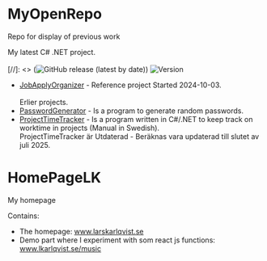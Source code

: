# MyOpenRepo
Repo for display of previous work

My latest C# .NET project.<br><br>
[//]: <> (![GitHub release (latest by date)](https://img.shields.io/github/v/release/KarlqvistLars/MyOpenRepo))
![Version](https://img.shields.io/badge/version-v1.1-lime)

* [JobApplyOrganizer](https://github.com/KarlqvistLars/MyOpenRepo/tree/main/JobApplyOrganizer/README.md) - Reference project Started 2024-10-03. <br><br>
Erlier projects.
* [PasswordGenerator](PasswordGenerator/README.md) - Is a program to generate random passwords.<br>
* [ProjectTimeTracker](ProjectTimeTracker/README.md) -  Is a program written in C#/.NET to keep track on worktime in projects (Manual in Swedish).<br>
ProjectTimeTracker är Utdaterad - Beräknas vara updaterad till slutet av juli 2025.
# HomePageLK
My homepage

Contains:<br/>
- The homepage: www.larskarlqvist.se<br/>
- Demo part where I experiment with som react js functions: www.lkarlqvist.se/music
